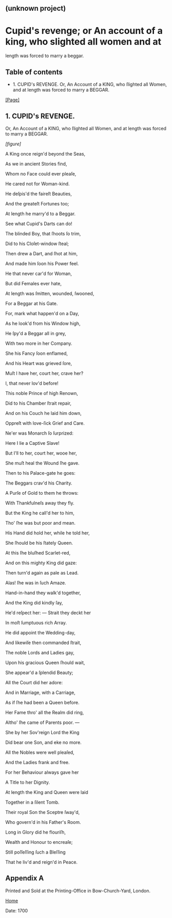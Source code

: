 ## (unknown project)

# Cupid's revenge; or An account of a king, who slighted all women and at
length was forced to marry a beggar.

## Table of contents

  * 1\. CUPID's REVENGE. Or, An Account of a KING, who ſlighted all Women, and at length was forced to marry a BEGGAR.

[[Page]](http://eebo.chadwyck.com/downloadtiff?vid=109343&page=1)

## 1\. CUPID's REVENGE.  
Or, An Account of a KING, who ſlighted all Women, and at length was forced to
marry a BEGGAR.

_[figure]_

A King once reign'd beyond the Seas,

As we in ancient Stories find,

Whom no Face could ever pleaſe,

He cared not for Woman-kind.

He deſpis'd the faireſt Beauties,

And the greateſt Fortunes too;

At length he marry'd to a Beggar.

See what Cupid's Darts can do!

The blinded Boy, that ſhoots ſo trim,

Did to his Cloſet-window ſteal;

Then drew a Dart, and ſhot at him,

And made him ſoon his Power feel.

He that never car'd for Woman,

But did Females ever hate,

At length was ſmitten, wounded, ſwooned,

For a Beggar at his Gate.

For, mark what happen'd on a Day,

As he look'd from his Window high,

He ſpy'd a Beggar all in grey,

With two more in her Company.

She his Fancy ſoon enflamed,

And his Heart was grieved ſore,

Muſt I have her, court her, crave her?

I, that never lov'd before!

This noble Prince of high Renown,

Did to his Chamber ſtrait repair,

And on his Couch he laid him down,

Oppreſt with love-ſick Grief and Care.

Ne'er was Monarch ſo ſurprized:

Here I lie a Captive Slave!

But I'll to her, court her, wooe her,

She muſt heal the Wound ſhe gave.

Then to his Palace-gate he goes:

The Beggars crav'd his Charity.

A Purſe of Gold to them he throws:

With Thankfulneſs away they fly.

But the King he call'd her to him,

Tho' ſhe was but poor and mean.

His Hand did hold her, while he told her,

She ſhould be his ſtately Queen.

At this ſhe bluſhed Scarlet-red,

And on this mighty King did gaze:

Then turn'd again as pale as Lead.

Alas! ſhe was in ſuch Amaze.

Hand-in-hand they walk'd together,

And the King did kindly ſay,

He'd reſpect her: — Strait they deckt her

In moſt ſumptuous rich Array.

He did appoint the Wedding-day,

And likewiſe then commanded ſtrait,

The noble Lords and Ladies gay,

Upon his gracious Queen ſhould wait,

She appear'd a ſplendid Beauty;

All the Court did her adore:

And in Marriage, with a Carriage,

As if ſhe had been a Queen before.

Her Fame thro' all the Realm did ring,

Altho' ſhe came of Parents poor. —

She by her Sov'reign Lord the King

Did bear one Son, and eke no more.

All the Nobles were well pleaſed,

And the Ladies frank and free.

For her Behaviour always gave her

A Title to her Dignity.

At length the King and Queen were laid

Together in a ſilent Tomb.

Their royal Son the Sceptre ſway'd,

Who govern'd in his Father's Room.

Long in Glory did he flouriſh,

Wealth and Honour to encreaſe;

Still poſſeſſing ſuch a Bleſſing

That he liv'd and reign'd in Peace.

## Appendix A

Printed and Sold at the Printing-Office in Bow-Church-Yard, London.

[Home](/)

Date: 1700  

